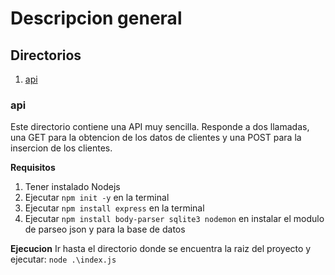 # Descripcion general

## Directorios
1. [api](###api)

### api 
Este directorio contiene una API muy sencilla. Responde a dos llamadas, una GET para la obtencion de los datos de clientes y una POST para la insercion de los clientes.

**Requisitos**
1. Tener instalado Nodejs
2. Ejecutar `npm init -y` en la terminal
3. Ejecutar `npm install express` en la terminal
4. Ejecutar `npm install body-parser sqlite3 nodemon` en instalar el modulo de parseo json y para la base de datos

**Ejecucion**
Ir hasta el directorio donde se encuentra la raiz del proyecto y ejecutar:
`node .\index.js`
